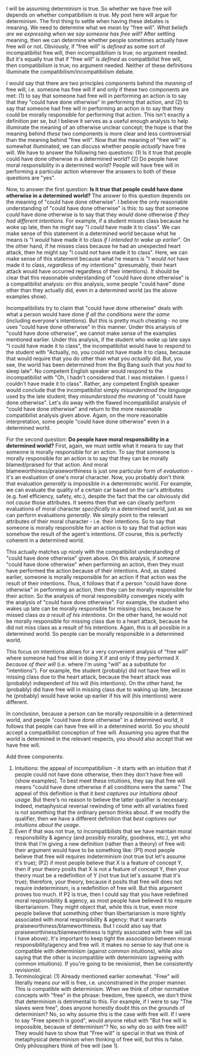 I will be assuming determinism is true. So whether we have free will depends on whether compatibilism is true. My post here will argue for determinism. The first thing to settle when having these debates is meaning. We need to determine what we *mean* by "free will". *What beliefs are we expressing when we say someone has free will?* After settling meaning, then we can determine whether people sometimes actually have free will or not. Obviously, if "free will" is *defined* as some sort of incompatibilist free will, then incompatibilism is true; no argument needed. But it's equally true that if "free will" is *defined* as compatibilist free will, then compatibilism is true; no argument needed. Neither of these definitions illuminate the compatibilism/incompatibilism debate. 

I would say that there are two principles components behind the *meaning* of free will, i.e. someone has free will if and only if these two components are met: (1) to say that someone had free will in performing an action is to say that they "could have done otherwise" in performing that action, and (2) to say that someone had free will in performing an action is to say that they could be morally responsible for performing that action. This isn't exactly a definition per se, but I believe it serves as a useful enough analysis to help illuminate the meaning of an otherwise unclear concept; the hope is that the meaning behind *these* two components is more clear and less controversial than the meaning behind "free will". Now that the meaning of "free will" is somewhat illuminated, we can discuss whether people *actually* have free will. We have to answer the following two questions: (1) Is it true that people could have done otherwise in a determined world? (2) Do people have moral responsibility in a determined world? People will have free will in performing a particular action whenever the answers to both of these questions are "yes".

Now, to answer the first question: **Is it true that people could have done otherwise in a determined world?** The answer to this question depends on the meaning of "could have done otherwise". I believe the only reasonable understanding of "could have done otherwise" is this: to say that someone *could* have done otherwise is to say that they *would* done otherwise *if they had different intentions*. For example, if a student misses class because he woke up late, then he might say "I *could* have made it to class". We can make sense of this statement in a determined world because what he means is "I *would* have made it to class *if I intended to wake up earlier*". On the other hand, if he misses class because he had an unexpected heart attack, then he might say "I could *not* have made it to class". Here, we can make sense of this statement because what he means is "I *would not* have made it to class, *regardless* of my intentions" (presumably, their heart attack would have occurred regardless of their intentions). It should be clear that this reasonable understanding of "could have done otherwise" is a compatibilist analysis: on this analysis, some people "could have" done other than they actually did, even in a determined world (as the above examples show).

Incompatibilists try to claim that "could have done otherwise" deals with what a person would have done *if all the conditions were the same* (including everyone's intentions). But this is pretty much cheating - no one uses "could have done otherwise" in this manner. Under this analysis of "could have done otherwise", we cannot make sense of the examples mentioned earlier. Under this analysis, if the student who woke up late says "I could have made it to class", the incompatibilist would have to respond to the student with "Actually, no, you could not have made it to class, because that would require that you do other than what you *actually* did. But, you see, the world has been determined from the Big Bang such that you *had* to sleep late". No competent English speaker would respond to the incompatibilist with "Oh, I hadn't considered that. I was mistaken. I guess I couldn't have made it to class". Rather, any competent English speaker would conclude that the incompatibilist simply *misunderstood the language* used by the late student; they *misunderstood the meaning* of "could have done otherwise". Let's do away with the flawed incompatibilist analysis of "could have done otherwise" and return to the more reasonable compatibilist analysis given above. Again, on the more reasonable interpretation, some people "could have done otherwise" even in a determined world.

For the second question: **Do people have moral responsibility in a determined world?** First, again, we must settle what it means to say that someone is morally responsible for an action. To say that someone is morally responsible for an action is to say that they can be morally blamed/praised for that action. And moral blameworthiness/praiseworthiness is just one particular form of *evaluation* - it's an evaluation of one's moral character. Now, you probably don't think that evaluation *generally* is impossible in a deterministic world. For example, we can evaluate the quality of a certain car based on the car's attributes (e.g. fuel efficiency, safety, etc.), despite the fact that the car obviously did not *cause* those attributes. It seems then that we can clearly perform evaluations of moral character *specifically* in a determined world, just as we can perform evaluations *generally*. We simply point to the relevant attributes of their moral character - i.e. their intentions. So to say that someone is morally responsible for an action is to say that that action was somehow the result of the agent's intentions. Of course, this is perfectly coherent in a determined world.

This actually matches up nicely with the compatibilist understanding of "could have done otherwise" given above. On this analysis, if someone "could have done otherwise" when performing an action, then they must have performed the action because of their intentions. And, as stated earlier, someone is morally responsible for an action if that action was the result of their intentions. Thus, it follows that if a person "could have done otherwise" in performing an action, then they can be morally responsible for their action. So the analysis of moral responsibility converges nicely with the analysis of "could have done otherwise". For example, the student who wakes up late can be morally responsible for missing class, because he missed class *as a result of his intentions*. On the other hand, he would not be morally responsible for missing class due to a heart attack, because he did not miss class as a result of his intentions. Again, this is all possible in a determined world. So people can be morally responsible in a determined world.

This focus on intentions allows for a very convenient analysis of "free will" where someone had free will in doing X if and only if they performed X *because of their will* (i.e. where I'm using "will" as a substitute for "intentions"). For example, the student (probably) did not have free will in missing class due to the heart attack, because the heart attack was (probably) independent of his will (his intentions). On the other hand, he (probably) did have free will in missing class due to waking up late, because he (probably) would have woke up earlier if his will (his intentions) were different. 

In conclusion, because a person can be morally responsible in a determined world, and people "could have done otherwise" in a determined world, it follows that people can have free will in a determined world. So you should accept a compatibilist conception of free will. Assuming you agree that the world is determined in the relevant respects, you should also accept that we have free will.

Add three components:

1. Intuitions: the appeal of incompatibilism - it starts with an intuition that if people could not have done otherwise, then they don't have free will (show examples). To best meet these intuitions, they say that free will means "could have done otherwise if all conditions were the same." The appeal of this definition is that it *best captures our intuitions about usage.* But there's no reason to believe the latter qualifier is necessary. Indeed, metaphysical reversal rewinding of time with all variables fixed is not something that the ordinary person thinks about. If we modify the qualifier, then we have a different definition that *best captures our intuitions about the usage*. 
2. Even if that was not true, to incompatibilists that we have maintain moral responsibility & agency (and possibly morality, goodness, etc.), yet who think that I'm giving a new definition (rather than a theory) of free will: their argument would have to be something like: (P1) most people believe that free will requires indeterminism (not true but let's assume it's true); (P2) if most people believe that X is a feature of concept Y, then if your theory posits that X is not a feature of concept Y, then your theory must be a redefinition of Y (not true but let's assume that it's true); therefore, your theory, because it posits that free will does not require indeterminism, is a redefinition of free will. But this argument proves too much. If P2 is true, then I could say that you have redefined moral responsibility & agency, as most people have believed it to require libertarianism. They might object that, while this is true, even more people believe that something other than libertarianism is more tightly associated with moral responsibility & agency: that it warrants praiseworthiness/blameworthiness. But I could also say that praiseworthiness/blameworthiness is tightly associated with free will (as I have above). It's important to keep tight the association between moral responsibility/agency and free will. It makes no sense to say that one is compatible with determinism (against common intuitions), while also saying that the other is incompatible with determinism (agreeing with common intuitions). If you're going to be revisionist, then be consistently revisionist.
3. Terminological: (1) Already mentioned earlier somewhat. "Free" will literally means our will is free, i.e. unconstrained in the proper manner. This is compatible with determinism. When we think of other normative concepts with "free" in the phrase: freedom, free speech, we don't think that determinism is detrimental to this. For example, if I were to say "The slaves were free", does anyone honestly doubt this on the grounds of determinism? No, so why assume this is the case with free will. If I were to say "Free speech is good", would anyone rebut with "But free will is impossible, because of determinism"? No, so why do so with free will? They would have to show that "Free will" is special in that we think of metaphysical determinism when thinking of free will, but this is false. Only philosophers think of free will (see 1). 